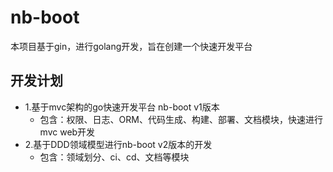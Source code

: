 # nb-boot

本项目基于gin，进行golang开发，旨在创建一个快速开发平台

## 开发计划
 + 1.基于mvc架构的go快速开发平台 nb-boot v1版本
    + 包含：权限、日志、ORM、代码生成、构建、部署、文档模块，快速进行mvc web开发
 + 2.基于DDD领域模型进行nb-boot v2版本的开发
    + 包含：领域划分、ci、cd、文档等模块
